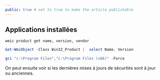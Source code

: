```yaml
---
public: true # set to true to make the article publishable
---
```


## Applications installées

```shell
wmic product get name, version, vendor
```

```powershell
Get-WmiObject -Class Win32_Product |  select Name, Version

gci "c:\Program Files","c:\Program Files (x86)" -Force
```

On peut ensuite voir si les dernières mises à jours de sécurités sont à jour ou anciennes.
